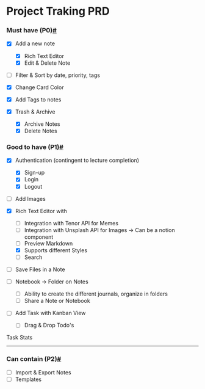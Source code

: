 # Project Traking PRD

### Must have (P0)[#](https://neog-lms.vercel.app/docs/prds/note-taking-app#must-have-p0)

- [x] Add a new note

  - [x] Rich Text Editor
  - [x] Edit & Delete Note

- [ ] Filter & Sort by date, priority, tags
- [x] Change Card Color
- [x] Add Tags to notes
- [x] Trash & Archive

  - [x] Archive Notes
  - [x] Delete Notes

### Good to have (P1)[#](https://neog-lms.vercel.app/docs/prds/note-taking-app#good-to-have-p1)

- [x] Authentication (contingent to lecture completion)

  - [x] Sign-up
  - [x] Login
  - [x] Logout

- [ ] Add Images
- [x] Rich Text Editor with

  - [ ] Integration with Tenor API for Memes
  - [ ] Integration with Unsplash API for Images → Can be a notion component
  - [ ] Preview Markdown
  - [x] Supports different Styles
  - [ ] Search

- [ ] Save Files in a Note
- [ ] Notebook → Folder on Notes

  - [ ] Ability to create the different journals, organize in folders
  - [ ] Share a Note or Notebook

- [ ] Add Task with Kanban View

  - [ ] Drag & Drop Todo's

Task Stats

---

### Can contain (P2)[#](https://neog-lms.vercel.app/docs/prds/note-taking-app#can-contain-p2)

- [ ] Import & Export Notes
- [ ] Templates
